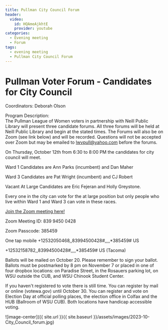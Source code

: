 ```yaml
---
title: Pullman City Council Forum
header:
  video:
    id: HQAmeAjkhtE
    provider: youtube
categories:
  - Evening meeting
  - Forum
tags:
  - evening meeting
  - Pullman City Council Forum
---
```


#  Pullman Voter Forum - Candidates for City Council

Coordinators: Deborah Olson

Program Description:  
The Pullman League of Women voters in partnership with Neill Public Library will present three candidate forums. All three forums will be held at Neill Public Library and begin at the stated times. The Forums will also be on Zoom (see link below) and will be recorded. Questions will not be accepted over Zoom but may be emailed to [lwvpull@yahoo.com](mailto:lwvpull@yahoo.com) before the forums.

On Thursday, October 12th from 6:30 to 8:00 PM the candidates for city council will meet.

Ward 1 Candidates are Ann Parks (incumbent) and Dan Maher

Ward 3 Candidates are Pat Wright (incumbent) and CJ Robert

Vacant At Large Candidates are Eric Fejeran and Holly Greystone.

Every one in the city can vote for the at large position but only people who live within Ward 1 and Ward 3 can vote in these races.

[Join the Zoom meeting here!](https://us02web.zoom.us/j/83994500428?pwd=c2M0a1A0VEZ4eGxwYlVnOE9sU085UT09)

Zoom Meeting ID: 839 9450 0428

Zoom Passcode: 385459

One tap mobile
+12532050468,,83994500428#,,,,*385459# US

+12532158782,,83994500428#,,,,*385459# US (Tacoma)

Ballots will be mailed on October 20. Please remember to sign your ballot. Ballots must be postmarked by 8 pm on November 7 or placed in one of four dropbox locations: on Paradise Street, in the Rosauers parking lot, on WSU outside the CUB, and WSU Chinook Student Center.

If you haven't registered to vote there is still time. You can register by mail or online (votewa.gov) until October 30. You can register and vote on Election Day at official polling places, the election office in Colfax and the HUB (Ballroom of WSU CUB). Both locations have handicap accessible voting. 

![image-center]({{ site.url }}{{ site.baseurl }}/assets/images/2023-10-City_Council_forum.jpg)
